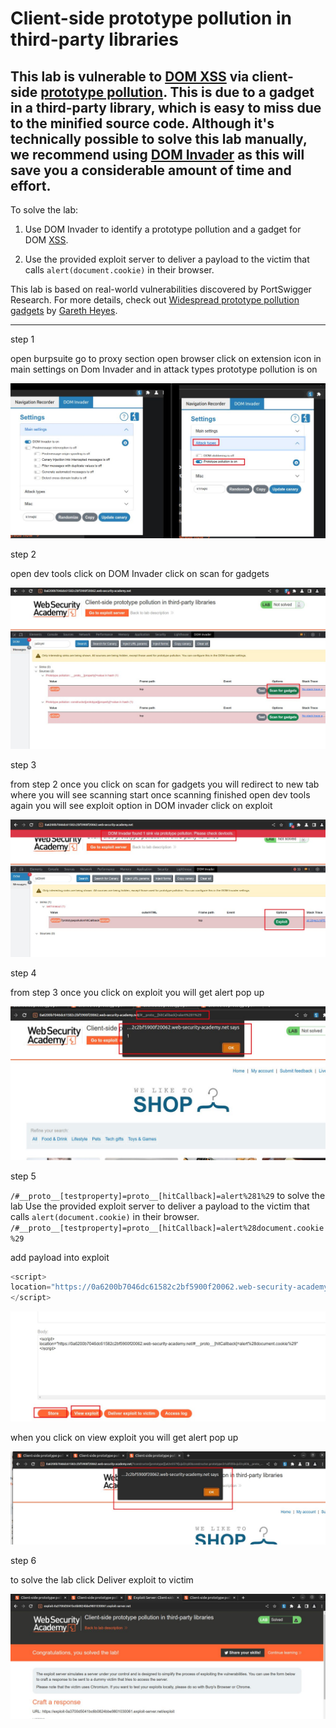 
# Client-side prototype pollution in third-party libraries

## This lab is vulnerable to [DOM XSS](https://portswigger.net/web-security/cross-site-scripting/dom-based) via client-side [prototype pollution](https://portswigger.net/web-security/prototype-pollution). This is due to a gadget in a third-party library, which is easy to miss due to the minified source code. Although it's technically possible to solve this lab manually, we recommend using [DOM Invader](https://portswigger.net/burp/documentation/desktop/tools/dom-invader/prototype-pollution) as this will save you a considerable amount of time and effort.

To solve the lab:

1. Use DOM Invader to identify a prototype pollution and a gadget for DOM [XSS](https://portswigger.net/web-security/cross-site-scripting).
    
2. Use the provided exploit server to deliver a payload to the victim that calls `alert(document.cookie)` in their browser.
    
This lab is based on real-world vulnerabilities discovered by PortSwigger Research. For more details, check out [Widespread prototype pollution gadgets](https://portswigger.net/research/widespread-prototype-pollution-gadgets) by [Gareth Heyes](https://portswigger.net/research/gareth-heyes).


---

step 1

open burpsuite go to proxy section open browser
click on extension icon 
in main settings on Dom Invader and in attack types prototype pollution is on

![](images/lab4_dom_invadar_setting_into_bursuite_browser.jpg)


step 2

open dev tools click on DOM Invader
click on scan for gadgets

![](images/lab4_scan_for_gadgets.jpg)

step 3

from step 2 once you click on scan for gadgets you will redirect to new tab where you will see scanning start
once scanning finished  open dev tools again you will see exploit option in DOM invader
click on exploit

![](images/lab4_exploite_dom_invadar.jpg)


step 4

from step 3 once you click on exploit you will get alert pop up

![](images/lab4_alert_1_pop_up.jpg)

step 5

`/#__proto__[testproperty]=proto__[hitCallback]=alert%281%29`
to solve the lab Use the provided exploit server to deliver a payload to the victim that calls `alert(document.cookie)` in their browser.
`/#__proto__[testproperty]=proto__[hitCallback]=alert%28document.cookie%29`

add payload into exploit

```javascript
<script>
location="https://0a6200b7046dc61582c2bf5900f20062.web-security-academy.net/#__proto__[hitCallback]=alert%28document.cookie%29"
</script>
```

![](images/lab4_exploit_payload_added.jpg)

when you click on view exploit
you will get alert pop up

![](images/lab4__view_exploit_alert_pop_up.jpg)


step 6

to solve the lab click Deliver exploit to victim

![](images/lab4_solved_lab.jpg)





